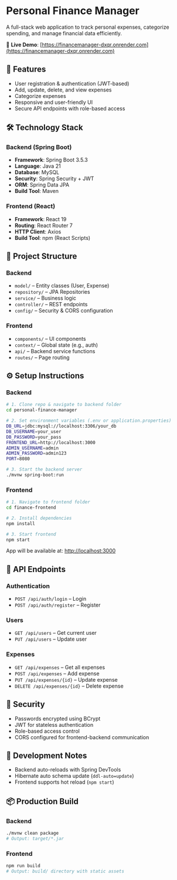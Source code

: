 # Personal Finance Manager

A full-stack web application to track personal expenses, categorize spending, and manage financial data efficiently.

🚀 **Live Demo**: [https://financemanager-dxqr.onrender.com](https://financemanager-dxqr.onrender.com)

## 🚀 Features

- User registration & authentication (JWT-based)
- Add, update, delete, and view expenses
- Categorize expenses
- Responsive and user-friendly UI
- Secure API endpoints with role-based access

## 🛠️ Technology Stack

### Backend (Spring Boot)
- **Framework**: Spring Boot 3.5.3  
- **Language**: Java 21  
- **Database**: MySQL  
- **Security**: Spring Security + JWT  
- **ORM**: Spring Data JPA  
- **Build Tool**: Maven  

### Frontend (React)
- **Framework**: React 19  
- **Routing**: React Router 7  
- **HTTP Client**: Axios  
- **Build Tool**: npm (React Scripts)  

## 📁 Project Structure

### Backend
- `model/` – Entity classes (User, Expense)  
- `repository/` – JPA Repositories  
- `service/` – Business logic  
- `controller/` – REST endpoints  
- `config/` – Security & CORS configuration  

### Frontend
- `components/` – UI components  
- `context/` – Global state (e.g., auth)  
- `api/` – Backend service functions  
- `routes/` – Page routing  

## ⚙️ Setup Instructions

### Backend

```bash
# 1. Clone repo & navigate to backend folder
cd personal-finance-manager

# 2. Set environment variables (.env or application.properties)
DB_URL=jdbc:mysql://localhost:3306/your_db
DB_USERNAME=your_user
DB_PASSWORD=your_pass
FRONTEND_URL=http://localhost:3000
ADMIN_USERNAME=admin
ADMIN_PASSWORD=admin123
PORT=8080

# 3. Start the backend server
./mvnw spring-boot:run
```

### Frontend

```bash
# 1. Navigate to frontend folder
cd finance-frontend

# 2. Install dependencies
npm install

# 3. Start frontend
npm start
```

App will be available at: [http://localhost:3000](http://localhost:3000)

## 📡 API Endpoints

### Authentication
- `POST /api/auth/login` – Login  
- `POST /api/auth/register` – Register  

### Users
- `GET /api/users` – Get current user  
- `PUT /api/users` – Update user  

### Expenses
- `GET /api/expenses` – Get all expenses  
- `POST /api/expenses` – Add expense  
- `PUT /api/expenses/{id}` – Update expense  
- `DELETE /api/expenses/{id}` – Delete expense  

## 🔐 Security

- Passwords encrypted using BCrypt
- JWT for stateless authentication
- Role-based access control
- CORS configured for frontend-backend communication

## 🧪 Development Notes

- Backend auto-reloads with Spring DevTools
- Hibernate auto schema update (`ddl-auto=update`)
- Frontend supports hot reload (`npm start`)

## 📦 Production Build

### Backend
```bash
./mvnw clean package
# Output: target/*.jar
```

### Frontend
```bash
npm run build
# Output: build/ directory with static assets
```
